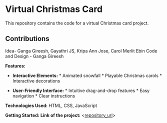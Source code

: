 # Virtual Christmas Card

This repository contains the code for a virtual Christmas card project. 

## Contributions ##
Idea- Ganga Gireesh, Gayathri JS, Kripa Ann Jose, Carol Merlit Ebin
Code and Design - Ganga Gireesh



**Features:**

* **Interactive Elements:** 
        * Animated snowfall
        * Playable Christmas carols
        * Interactive decorations
          
* **User-Friendly Interface:** 
        * Intuitive drag-and-drop features 
        * Easy navigation 
        * Clear instructions

**Technologies Used:**
    HTML, CSS, JavaScript 
   
**Getting Started:**
**Link of the project:**
  <[repository_url](https://github.com/Gaanggaa/Tech-4.0)>
